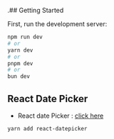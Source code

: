 .## Getting Started

First, run the development server:

```bash
npm run dev
# or
yarn dev
# or
pnpm dev
# or
bun dev
```

## React Date Picker

- React date Picker : [click here](https://www.npmjs.com/package/react-datepicker)

```bash
yarn add react-datepicker
```
